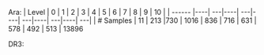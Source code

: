 
Ara:
| Level  | 0  | 1  | 2 | 3  | 4  | 5  | 6 | 7  | 8  | 9 | 10 |
| ------ |----| ---|----| ---|----| ---|----| ---|----| ---|
| # Samples | 11 | 213 |730 | 1016 |  836 |  716 |  631  | 578 |  492  | 513 | 13896



DR3:


